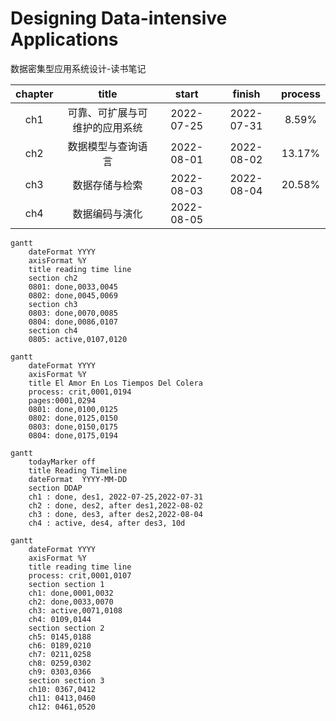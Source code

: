 # Designing Data-intensive Applications
 数据密集型应用系统设计-读书笔记
 
| chapter |title| start | finish |process|
| :-----:| :----: | :----: |:----: |:----: |
|ch1|可靠、可扩展与可维护的应用系统|2022-07-25|2022-07-31|8.59%|
|ch2|数据模型与查询语言|2022-08-01|2022-08-02|13.17%|
|ch3|数据存储与检索|2022-08-03|2022-08-04|20.58%|
|ch4|数据编码与演化|2022-08-05|||

```mermaid
gantt
	dateFormat YYYY
	axisFormat %Y
	title reading time line
	section ch2
	0801: done,0033,0045
	0802: done,0045,0069
	section ch3
	0803: done,0070,0085
	0804: done,0086,0107
	section ch4
	0805: active,0107,0120
```

```mermaid
gantt
	dateFormat YYYY
	axisFormat %Y
	title El Amor En Los Tiempos Del Colera
	process: crit,0001,0194
	pages:0001,0294
	0801: done,0100,0125
	0802: done,0125,0150
	0803: done,0150,0175
	0804: done,0175,0194
```

```mermaid
gantt
    todayMarker off
    title Reading Timeline
    dateFormat  YYYY-MM-DD
    section DDAP
    ch1 : done, des1, 2022-07-25,2022-07-31
    ch2 : done, des2, after des1,2022-08-02
    ch3 : done, des3, after des2,2022-08-04
    ch4 : active, des4, after des3, 10d
```

```mermaid
gantt
	dateFormat YYYY
	axisFormat %Y
	title reading time line
	process: crit,0001,0107
	section section 1
	ch1: done,0001,0032
	ch2: done,0033,0070
	ch3: active,0071,0108
	ch4: 0109,0144
	section section 2
	ch5: 0145,0188
	ch6: 0189,0210
	ch7: 0211,0258
	ch8: 0259,0302
	ch9: 0303,0366
	section section 3
	ch10: 0367,0412
	ch11: 0413,0460
	ch12: 0461,0520
```


